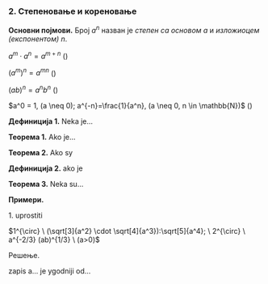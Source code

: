 ### 2. **Степеновање и кореновање**

**Основни појмови.** Број $a^n$ назван је *степен са основом* $a$ и *изложиоцем (експонентом)* $n$.

$a^m \cdot a^n = a^{m+n}$ ()

${(a^m)} ^n = a^{mn}$ ()

${(ab)}^n = a^n b^n$ ()

$a^0 = 1, (a \neq 0); a^{-n}=\frac{1}{a^n}, (a \neq 0, n \in \mathbb{N})$ ()

**Дефиниција 1.** Neka je...

**Теорема 1.** Ako je...

**Теорема 2.** Ako sy

**Дефиниција 2.** ako je

**Теорема 3.** Neka su...

**Примери.**

$1.$ uprostiti

$1^{\circ} \ (\sqrt[3]{a^2} \cdot \sqrt[4]{a^3}):\sqrt[5]{a^4}; \ 2^{\circ} \ a^{-2/3} (ab)^{1/3} \ (a>0)$

Решење.

zapis a... je ygodniji od...
